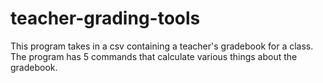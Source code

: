 # teacher-grading-tools
This program takes in a csv containing a teacher's gradebook for a class. The program has 5 commands that calculate various things about the gradebook.

